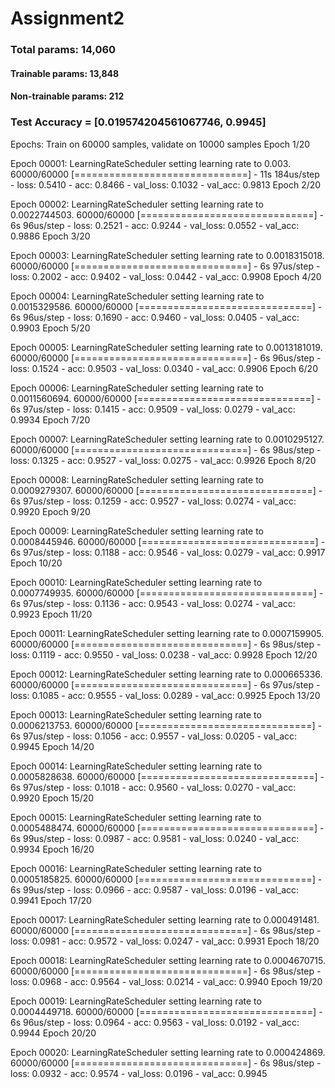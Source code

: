 # Assignment2
### Total params: 14,060
#### Trainable params: 13,848
#### Non-trainable params: 212

### Test Accuracy = [0.019574204561067746, 0.9945]

Epochs:
Train on 60000 samples, validate on 10000 samples Epoch 1/20

Epoch 00001: LearningRateScheduler setting learning rate to 0.003. 60000/60000 [==============================] - 11s 184us/step - loss: 0.5410 - acc: 0.8466 - val_loss: 0.1032 - val_acc: 0.9813 Epoch 2/20

Epoch 00002: LearningRateScheduler setting learning rate to 0.0022744503. 60000/60000 [==============================] - 6s 96us/step - loss: 0.2521 - acc: 0.9244 - val_loss: 0.0552 - val_acc: 0.9886 Epoch 3/20

Epoch 00003: LearningRateScheduler setting learning rate to 0.0018315018. 60000/60000 [==============================] - 6s 97us/step - loss: 0.2002 - acc: 0.9402 - val_loss: 0.0442 - val_acc: 0.9908 Epoch 4/20

Epoch 00004: LearningRateScheduler setting learning rate to 0.0015329586. 60000/60000 [==============================] - 6s 96us/step - loss: 0.1690 - acc: 0.9460 - val_loss: 0.0405 - val_acc: 0.9903 Epoch 5/20

Epoch 00005: LearningRateScheduler setting learning rate to 0.0013181019. 60000/60000 [==============================] - 6s 96us/step - loss: 0.1524 - acc: 0.9503 - val_loss: 0.0340 - val_acc: 0.9906 Epoch 6/20

Epoch 00006: LearningRateScheduler setting learning rate to 0.0011560694. 60000/60000 [==============================] - 6s 97us/step - loss: 0.1415 - acc: 0.9509 - val_loss: 0.0279 - val_acc: 0.9934 Epoch 7/20

Epoch 00007: LearningRateScheduler setting learning rate to 0.0010295127. 60000/60000 [==============================] - 6s 98us/step - loss: 0.1325 - acc: 0.9527 - val_loss: 0.0275 - val_acc: 0.9926 Epoch 8/20

Epoch 00008: LearningRateScheduler setting learning rate to 0.0009279307. 60000/60000 [==============================] - 6s 97us/step - loss: 0.1259 - acc: 0.9527 - val_loss: 0.0274 - val_acc: 0.9920 Epoch 9/20

Epoch 00009: LearningRateScheduler setting learning rate to 0.0008445946. 60000/60000 [==============================] - 6s 97us/step - loss: 0.1188 - acc: 0.9546 - val_loss: 0.0279 - val_acc: 0.9917 Epoch 10/20

Epoch 00010: LearningRateScheduler setting learning rate to 0.0007749935. 60000/60000 [==============================] - 6s 97us/step - loss: 0.1136 - acc: 0.9543 - val_loss: 0.0274 - val_acc: 0.9923 Epoch 11/20

Epoch 00011: LearningRateScheduler setting learning rate to 0.0007159905. 60000/60000 [==============================] - 6s 98us/step - loss: 0.1119 - acc: 0.9550 - val_loss: 0.0238 - val_acc: 0.9928 Epoch 12/20

Epoch 00012: LearningRateScheduler setting learning rate to 0.000665336. 60000/60000 [==============================] - 6s 97us/step - loss: 0.1085 - acc: 0.9555 - val_loss: 0.0289 - val_acc: 0.9925 Epoch 13/20

Epoch 00013: LearningRateScheduler setting learning rate to 0.0006213753. 60000/60000 [==============================] - 6s 97us/step - loss: 0.1056 - acc: 0.9557 - val_loss: 0.0205 - val_acc: 0.9945 Epoch 14/20

Epoch 00014: LearningRateScheduler setting learning rate to 0.0005828638. 60000/60000 [==============================] - 6s 97us/step - loss: 0.1018 - acc: 0.9560 - val_loss: 0.0270 - val_acc: 0.9920 Epoch 15/20

Epoch 00015: LearningRateScheduler setting learning rate to 0.0005488474. 60000/60000 [==============================] - 6s 99us/step - loss: 0.0987 - acc: 0.9581 - val_loss: 0.0240 - val_acc: 0.9934 Epoch 16/20

Epoch 00016: LearningRateScheduler setting learning rate to 0.0005185825. 60000/60000 [==============================] - 6s 99us/step - loss: 0.0966 - acc: 0.9587 - val_loss: 0.0196 - val_acc: 0.9941 Epoch 17/20

Epoch 00017: LearningRateScheduler setting learning rate to 0.000491481. 60000/60000 [==============================] - 6s 98us/step - loss: 0.0981 - acc: 0.9572 - val_loss: 0.0247 - val_acc: 0.9931 Epoch 18/20

Epoch 00018: LearningRateScheduler setting learning rate to 0.0004670715. 60000/60000 [==============================] - 6s 98us/step - loss: 0.0968 - acc: 0.9564 - val_loss: 0.0214 - val_acc: 0.9940 Epoch 19/20

Epoch 00019: LearningRateScheduler setting learning rate to 0.0004449718. 60000/60000 [==============================] - 6s 96us/step - loss: 0.0964 - acc: 0.9563 - val_loss: 0.0192 - val_acc: 0.9944 Epoch 20/20

Epoch 00020: LearningRateScheduler setting learning rate to 0.000424869. 60000/60000 [==============================] - 6s 98us/step - loss: 0.0932 - acc: 0.9574 - val_loss: 0.0196 - val_acc: 0.9945

